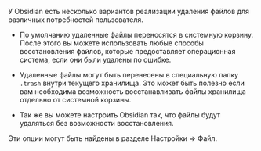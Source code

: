 У Obsidian есть несколько вариантов реализации удаления файлов для различных потребностей пользователя.

- По умолчанию удаленные файлы переносятся в системную корзину. После этого вы можете использовать любые способы восстановления файлов, которые предоставляет операционная система, если они были удалены по ошибке.

- Удаленные файлы могут быть перенесены в специальную папку  `.trash` внутри текущего хранилища. Это может быть полезно если вам необходима возможность восстанавливать файлы хранилища отдельно от системной корзины.

- Так же вы можете настроить Obsidian так, что файлы будут удаляться без возможности восстановления. 

Эти опции могут быть найдены в разделе Настройки => Файл.